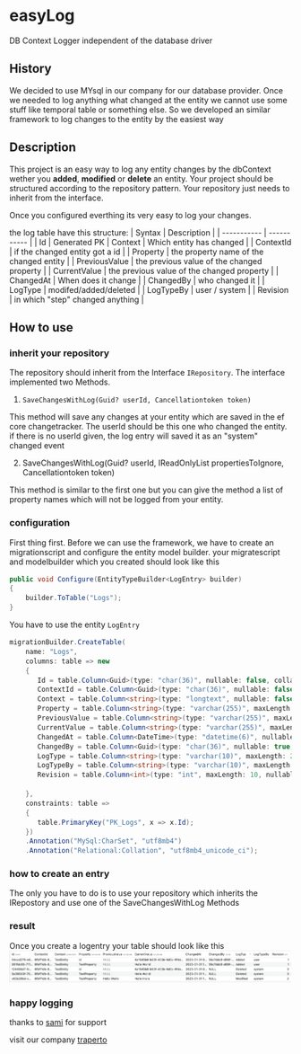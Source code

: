 # easyLog
DB Context Logger independent of the database driver

## History
We decided to use MYsql in our company for our database provider. 
Once we needed to log anything what changed at the entity we cannot use some stuff like temporal table or something else. 
So we developed an similar framework to log changes to the entity by the easiest way

## Description
This project is an easy way to log any entity changes by the dbContext wether you **added**, **modified** or **delete** an entity. 
Your project should be structured according to the repository pattern. Your repository just needs to inherit from the interface.

Once you configured everthing its very easy to log your changes.

the log table have this structure:
| Syntax      | Description |
| ----------- | ----------- |
| Id          | Generated PK
| Context   | Which entity has changed        |
| ContextId   | if the changed entity got a id        |
| Property   | the property name of the changed entity        |
| PreviousValue   | the previous value of the changed property        |
| CurrentValue   | the previous value of the changed property        |
| ChangedAt   | When does it change        |
| ChangedBy   | who changed it        |
| LogType   | modifed/added/deleted        |
| LogTypeBy   | user / system        |
| Revision   | in which "step" changed anything        |

## How to use
### inherit your repository
The repository should inherit from the Interface ```IRepository```. The interface implemented two Methods.

1. `SaveChangesWithLog(Guid? userId, Cancellationtoken token)`

 This method will save any changes at your entity which are saved in the ef core changetracker.
The userId should be this one who changed the entity. if there is no userId given, the log entry will saved it as an "system" changed event

2. SaveChangesWithLog(Guid? userId, IReadOnlyList<strings> propertiesToIgnore, Cancellationtoken token)

This method is similar to the first one but you can give the method a list of property names which will not be logged from your entity.

### configuration
First thing first.
Before we can use the framework, we have to create an migrationscript and configure the entity model builder. your migratescript and modelbuilder which you created should look like this

```csharp
public void Configure(EntityTypeBuilder<LogEntry> builder)
{
    builder.ToTable("Logs");
}
```
You have to use the entity `LogEntry`

```csharp
migrationBuilder.CreateTable(
    name: "Logs",
    columns: table => new
    {
       Id = table.Column<Guid>(type: "char(36)", nullable: false, collation: "utf8mb4_unicode_ci"),
       ContextId = table.Column<Guid>(type: "char(36)", nullable: false, collation: "utf8mb4_unicode_ci"),
       Context = table.Column<string>(type: "longtext", nullable: false, collation: "utf8mb4_unicode_ci").Annotation("MySql:CharSet", "utf8mb4"),
       Property = table.Column<string>(type: "varchar(255)", maxLength: 255, nullable: false, collation: "utf8mb4_unicode_ci").Annotation("MySql:CharSet", "utf8mb4"),
       PreviousValue = table.Column<string>(type: "varchar(255)", maxLength: 255, nullable: true, collation: "utf8mb4_unicode_ci").Annotation("MySql:CharSet", "utf8mb4"),
       CurrentValue = table.Column<string>(type: "varchar(255)", maxLength: 255, nullable: true, collation: "utf8mb4_unicode_ci").Annotation("MySql:CharSet", "utf8mb4"),
       ChangedAt = table.Column<DateTime>(type: "datetime(6)", nullable: false),
       ChangedBy = table.Column<Guid>(type: "char(36)", nullable: true, collation: "utf8mb4_unicode_ci"),
       LogType = table.Column<string>(type: "varchar(10)", maxLength: 255, nullable: true, collation: "utf8mb4_unicode_ci")            .Annotation("MySql:CharSet", "utf8mb4"),
       LogTypeBy = table.Column<string>(type: "varchar(10)", maxLength: 255, nullable: true, collation: "utf8mb4_unicode_ci")            .Annotation("MySql:CharSet", "utf8mb4"),
       Revision = table.Column<int>(type: "int", maxLength: 10, nullable: false)

    },
    constraints: table =>
    {
       table.PrimaryKey("PK_Logs", x => x.Id);
    })
    .Annotation("MySql:CharSet", "utf8mb4")
    .Annotation("Relational:Collation", "utf8mb4_unicode_ci");
```
### how to create an entry
The only you have to do is to use your repository which inherits the IRepostory and use one of the SaveChangesWithLog Methods

### result
Once you create a logentry your table should look like this
![log table](table.png)

### happy logging

thanks to [sami](https://github.com/SamiSul) for support 

visit our company [traperto](https://www.traperto.com)
